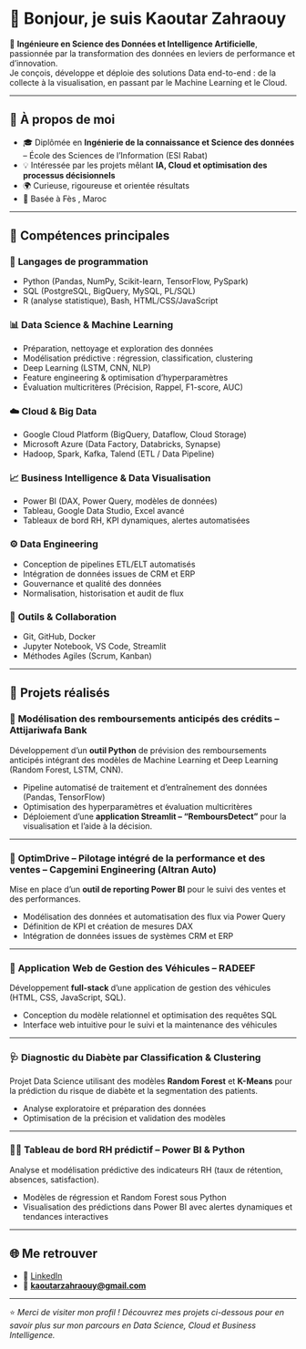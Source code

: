 
  # 👋 Bonjour, je suis **Kaoutar Zahraouy**  

🎯 **Ingénieure en Science des Données et Intelligence Artificielle**, passionnée par la transformation des données en leviers de performance et d’innovation.  
Je conçois, développe et déploie des solutions Data end-to-end : de la collecte à la visualisation, en passant par le Machine Learning et le Cloud.

---

## 🚀 À propos de moi  
- 🎓 Diplômée en **Ingénierie de la connaissance et Science des données** – École des Sciences de l’Information (ESI Rabat)  
- 💡 Intéressée par les projets mêlant **IA, Cloud et optimisation des processus décisionnels**  
- 🌍 Curieuse, rigoureuse et orientée résultats  
- 📍 Basée à Fès , Maroc  

---

## 🧠 Compétences principales  

### 🐍 **Langages de programmation**
- Python (Pandas, NumPy, Scikit-learn, TensorFlow, PySpark)  
- SQL (PostgreSQL, BigQuery, MySQL, PL/SQL)  
- R (analyse statistique), Bash, HTML/CSS/JavaScript  

### 📊 **Data Science & Machine Learning**
- Préparation, nettoyage et exploration des données  
- Modélisation prédictive : régression, classification, clustering  
- Deep Learning (LSTM, CNN, NLP)  
- Feature engineering & optimisation d’hyperparamètres  
- Évaluation multicritères (Précision, Rappel, F1-score, AUC)

### ☁️ **Cloud & Big Data**
- Google Cloud Platform (BigQuery, Dataflow, Cloud Storage)  
- Microsoft Azure (Data Factory, Databricks, Synapse)  
- Hadoop, Spark, Kafka, Talend (ETL / Data Pipeline)

### 📈 **Business Intelligence & Data Visualisation**
- Power BI (DAX, Power Query, modèles de données)  
- Tableau, Google Data Studio, Excel avancé  
- Tableaux de bord RH, KPI dynamiques, alertes automatisées  

### ⚙️ **Data Engineering**
- Conception de pipelines ETL/ELT automatisés  
- Intégration de données issues de CRM et ERP  
- Gouvernance et qualité des données  
- Normalisation, historisation et audit de flux  

### 🧰 **Outils & Collaboration**
- Git, GitHub, Docker  
- Jupyter Notebook, VS Code, Streamlit  
- Méthodes Agiles (Scrum, Kanban)

---

## 💼 Projets réalisés  

### 🧮 **Modélisation des remboursements anticipés des crédits** – Attijariwafa Bank  
Développement d’un **outil Python** de prévision des remboursements anticipés intégrant des modèles de Machine Learning et Deep Learning (Random Forest, LSTM, CNN).  
- Pipeline automatisé de traitement et d’entraînement des données (Pandas, TensorFlow)  
- Optimisation des hyperparamètres et évaluation multicritères  
- Déploiement d’une **application Streamlit – “RemboursDetect”** pour la visualisation et l’aide à la décision.  

---

### 🚗 **OptimDrive – Pilotage intégré de la performance et des ventes** – Capgemini Engineering (Altran Auto)  
Mise en place d’un **outil de reporting Power BI** pour le suivi des ventes et des performances.  
- Modélisation des données et automatisation des flux via Power Query  
- Définition de KPI et création de mesures DAX  
- Intégration de données issues de systèmes CRM et ERP  

---

### 🧾 **Application Web de Gestion des Véhicules** – RADEEF  
Développement **full-stack** d’une application de gestion des véhicules (HTML, CSS, JavaScript, SQL).  
- Conception du modèle relationnel et optimisation des requêtes SQL  
- Interface web intuitive pour le suivi et la maintenance des véhicules  

---

### 🩺 **Diagnostic du Diabète par Classification & Clustering**  
Projet Data Science utilisant des modèles **Random Forest** et **K-Means** pour la prédiction du risque de diabète et la segmentation des patients.  
- Analyse exploratoire et préparation des données  
- Optimisation de la précision et validation des modèles  

---

### 👩‍💼 **Tableau de bord RH prédictif – Power BI & Python**  
Analyse et modélisation prédictive des indicateurs RH (taux de rétention, absences, satisfaction).  
- Modèles de régression et Random Forest sous Python  
- Visualisation des prédictions dans Power BI avec alertes dynamiques et tendances interactives  

---

## 🌐 Me retrouver  
- 💼 [LinkedIn](https://www.linkedin.com/in/kaoutar-ez-zahraouy-284ab220b)  
- 📧 **kaoutarzahraouy@gmail.com**  

---

⭐ *Merci de visiter mon profil ! Découvrez mes projets ci-dessous pour en savoir plus sur mon parcours en Data Science, Cloud et Business Intelligence.*  

